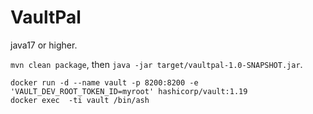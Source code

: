 # VaultPal

java17 or higher.

`mvn clean package`, then `java -jar target/vaultpal-1.0-SNAPSHOT.jar`.


```shell
docker run -d --name vault -p 8200:8200 -e 'VAULT_DEV_ROOT_TOKEN_ID=myroot' hashicorp/vault:1.19
docker exec  -ti vault /bin/ash
```
